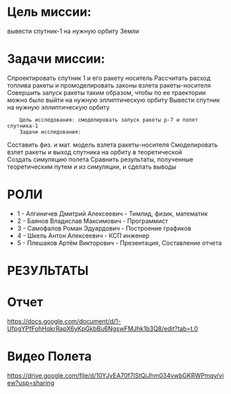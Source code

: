 # Цель миссии: 
вывести спутник-1 на нужную орбиту Земли
# Задачи миссии:
Спроектировать спутник 1 и его ракету носитель
Рассчитать расход топлива ракеты и промоделировать законы взлета ракеты-носителя 
Совершить запуск ракеты таким образом, чтобы по ее траектории можно было выйти на нужную эллиптическую орбиту
 Вывести спутник на нужную эллиптическую орбиту

        Цель исследования: смоделировать запуск ракеты р-7 и полет спутника-1
        Задачи исследования:
 Составить физ. и мат. модель взлета ракеты-носителя
 Смоделировать взлет ракеты и выход спутника на орбиту в теоретической  
 Создать симуляцию полета 
 Сравнить результаты, полученные теоретическим путем и из симуляции, и сделать выводы
 # РОЛИ
  * 1 - Алгиничев Дмитрий Алексеевич - Тимлид, физик, математик
  * 2 - Баянов Владислав Максимович  - Программист
  * 3 - Самофалов Роман Эдуардович   - Построение графиков
  * 4 - Шкель Антон Алексеевич       - КСП инженер
  * 5 - Плешаков Артём Викторович    - Презентация, Составление отчета
                                                                                                              
# РЕЗУЛЬТАТЫ

# Отчет
https://docs.google.com/document/d/1-UfpgYPfFohHqkrRapX6yKpGkbBu6NgswFMJhk1b3Q8/edit?tab=t.0
# Видео Полета
https://drive.google.com/file/d/10YJyEA70f7IStQiJhm034vwbGKRWPmqy/view?usp=sharing

